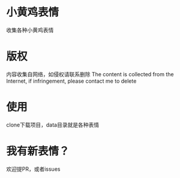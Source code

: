 # 小黄鸡表情
收集各种小黄鸡表情

# 版权
内容收集自网络，如侵权请联系删除
The content is collected from the Internet, if infringement, please contact me to delete

# 使用
clone下载项目，data目录就是各种表情

# 我有新表情？
欢迎提PR，或者issues
